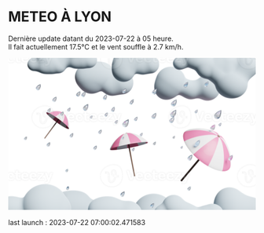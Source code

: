 # METEO À LYON

Dernière update datant du 2023-07-22 à 05 heure.  
Il fait actuellement 17.5°C et le vent souffle à 2.7 km/h.      

![](./.github/rain.png)

last launch : 2023-07-22 07:00:02.471583
